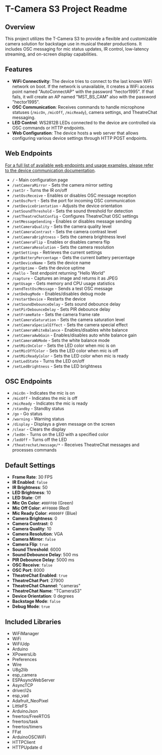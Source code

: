 # T-Camera S3 Project Readme

## Overview

This project utilizes the T-Camera S3 to provide a flexible and customizable camera solution for backstage use in musical theater productions. It includes OSC messaging for mic status updates, IR control, low-latency streaming, and on-screen display capabilities.

## Features

- **WiFi Connectivity**: The device tries to connect to the last known WiFi network on boot. If the network is unavailable, it creates a WiFi access point named "AutoConnectAP" with the password "hector1995". If that fails, it will create an AP named "MST_BS_CAM" also with the password "hector1995".
- **OSC Communication**: Receives commands to handle microphone statuses (`/micOn`, `/micOff`, `/micReady`), camera settings, and TheatreChat messaging.
- **LED Control**: WS2812B LEDs connected to the device are controlled via OSC commands or HTTP endpoints.
- **Web Configuration**: The device hosts a web server that allows configuring various device settings through HTTP POST endpoints.

## Web Endpoints

[For a full list of available web endpoints and usage examples, please refer to the device communication documentation](https://github.com/sqkysqnt/bscamera/blob/main/docs/device_comm_documentation.md).


- `/` - Main configuration page
- `/setCameraMirror` - Sets the camera mirror setting
- `/setIr` - Turns the IR on/off
- `/setOscReceive` - Enables or disables OSC message reception
- `/setOscPort` - Sets the port for incoming OSC communication
- `/setDeviceOrientation` - Adjusts the device orientation
- `/setSoundThreshold` - Sets the sound threshold for detection
- `/setTheatreChatConfig` - Configures TheatreChat OSC settings
- `/setMessageSending` - Enables or disables message sending
- `/setCameraQuality` - Sets the camera quality level
- `/setCameraContrast` - Sets the camera contrast level
- `/setCameraBrightness` - Sets the camera brightness level
- `/setCameraFlip` - Enables or disables camera flip
- `/setCameraResolution` - Sets the camera resolution
- `/getSettings` - Retrieves the current settings
- `/getBatteryPercentage` - Gets the current battery percentage
- `/setDeviceName` - Sets the device name
- `/getUptime` - Gets the device uptime
- `/hello` - Test endpoint returning "Hello World"
- `/capture` - Captures an image and returns it as JPEG
- `/getUsage` - Gets memory and CPU usage statistics
- `/sendTestOscMessage` - Sends a test OSC message
- `/setDebugMode` - Enables/disables debug mode
- `/restartDevice` - Restarts the device
- `/setSoundDebounceDelay` - Sets sound debounce delay
- `/setPirDebounceDelay` - Sets PIR debounce delay
- `/setFrameRate` - Sets the camera frame rate
- `/setCameraSaturation` - Sets the camera saturation level
- `/setCameraSpecialEffect` - Sets the camera special effect
- `/setCameraWhiteBalance` - Enables/disables white balance
- `/setCameraAwbGain` - Enables/disables auto white balance gain
- `/setCameraWbMode` - Sets the white balance mode
- `/setMicOnColor` - Sets the LED color when mic is on
- `/setMicOffColor` - Sets the LED color when mic is off
- `/setMicReadyColor` - Sets the LED color when mic is ready
- `/setLedState` - Turns the LED on/off
- `/setLedBrightness` - Sets the LED brightness

## OSC Endpoints

- `/micOn` - Indicates the mic is on
- `/micOff` - Indicates the mic is off
- `/micReady` - Indicates the mic is ready
- `/standby` - Standby status
- `/go` - Go status
- `/warning` - Warning status
- `/display` - Displays a given message on the screen
- `/clear` - Clears the display
- `/ledOn` - Turns on the LED with a specified color
- `/ledOff` - Turns off the LED
- `/theatrechat/message/*` - Receives TheatreChat messages and processes commands

## Default Settings

- **Frame Rate**: 30 FPS
- **IR Enabled**: `false`
- **IR Brightness**: 50
- **LED Brightness**: 10
- **LED State**: Off
- **Mic On Color**: `#00FF00` (Green)
- **Mic Off Color**: `#FF0000` (Red)
- **Mic Ready Color**: `#0000FF` (Blue)
- **Camera Brightness**: 0
- **Camera Contrast**: 0
- **Camera Quality**: 10
- **Camera Resolution**: VGA
- **Camera Mirror**: `false`
- **Camera Flip**: `true`
- **Sound Threshold**: 6000
- **Sound Debounce Delay**: 500 ms
- **PIR Debounce Delay**: 5000 ms
- **OSC Receive**: `false`
- **OSC Port**: 8000
- **TheatreChat Enabled**: `true`
- **TheatreChat Port**: 27900
- **TheatreChat Channel**: "cameras"
- **TheatreChat Name**: "TCameraS3"
- **Device Orientation**: 0 degrees
- **Backstage Mode**: `false`
- **Debug Mode**: `true`

## Included Libraries

- WiFiManager
- WiFi
- WiFiUdp
- Arduino
- XPowersLib
- Preferences
- Wire
- U8g2lib
- esp_camera
- ESPAsyncWebServer
- AsyncTCP
- driver/i2s
- esp_vad
- Adafruit_NeoPixel
- LittleFS
- ArduinoJson
- freertos/FreeRTOS
- freertos/task
- freertos/timers
- FFat
- ArduinoOSCWiFi
- HTTPClient
- HTTPUpdate
d
